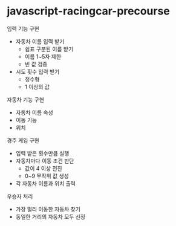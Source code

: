 # javascript-racingcar-precourse

입력 기능 구현

- 자동차 이름 입력 받기
  - 쉼표 구분된 이름 받기
  - 이름 1~5자 제한
  - 빈 값 검증
- 시도 횟수 입력 받기
  - 정수형
  - 1 이상의 값

자동차 기능 구현

- 자동차 이름 속성
- 이동 기능
- 위치

경주 게임 구현

- 입력 받은 횟수만큼 실행
- 자동차마다 이동 조건 판단
  - 값이 4 이상 전진
  - 0~9 무작위 값 생성
- 각 자동차 이름과 위치 출력

우승자 처리

- 가장 멀리 이동한 자동차 찾기
- 동일한 거리의 자동차 모두 선정
